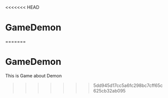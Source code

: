 <<<<<<< HEAD
# GameDemon
=======
# GameDemon

This is Game about Demon 
>>>>>>> 5dd945d17cc5a6fc298bc7cff65c625cb32ab095
